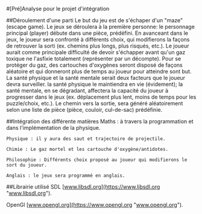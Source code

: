 
#[Pré]Analyse pour le projet d'intégration

##Déroulement d'une parti
Le but du jeu est de s'échaper d'un "maze" (escape game).  Le jeux se déroulera à la première personne: le personnage principal (player) débute dans une pièce, prédéfini. En avanceant dans le jeux, le joueur sera confronté à différents choix, qui modifierons la façons  de retrouver la sorti (ex. chemins plus longs, plus risqués, etc.). Le joueur aurait comme principale difficulté de devoir s'échapper avant qu'un gaz toxique ne l'asfixie totalement (représenter par un décompte). Pour se protéger du gaz, des cartouches d'oxygènes seront disposé de façons aléatoire et qui donneront plus de temps au joueur pour atteindre sont but. La santé physique et la santé mentale serait deux facteurs que le joueur devra surveiller. la santé physique le maintiendra en vie (évidement); la santé mentale, en se dégradant, affectera la capacité du joueur à progresser dans le jeux (ex. déplacement plus lent, moins de temps pour les puzzle/choix, etc.). Le chemin vers la sortie, sera généré aléatoirement selon une liste de pièce (pièce, couloir, cul-de-sac) prédéfinie.

##Intégration des différente matières
	Maths : à travers la programmation et dans l'implémentation de la physique.
	
	Physique : il y aura des saut et trajectoire de projectile.
	
	Chimie : Le gaz mortel et les cartouche d'oxygène/antidotes.
	
	Philosophie : Différents choix proposé au joueur qui modifierons le sort du joueur.
	
	Anglais : le jeux sera programmé en anglais.

##Librairie utilisé
SDL [www.libsdl.org](https://www.libsdl.org "www.libsdl.org").

OpenGl [www.opengl.org](https://www.opengl.org "www.opengl.org"). 
